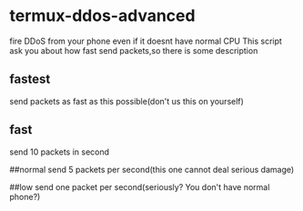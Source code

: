# termux-ddos-advanced
fire DDoS from your phone even if it doesnt have normal CPU
This script ask you about how fast send packets,so there is some description 
## fastest
send packets as fast as this possible(don't us this on yourself)
## fast
send 10 packets in second


##normal
send 5 packets per second(this one cannot deal serious damage)


##low
send one packet per second(seriously? You don't have normal phone?)


